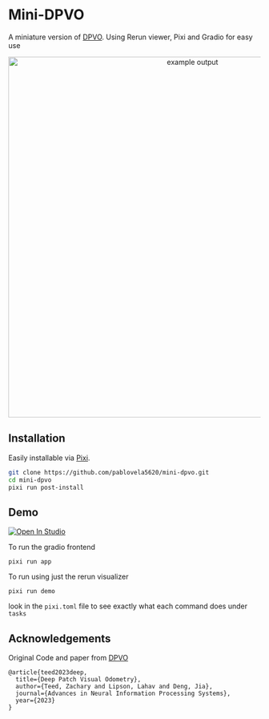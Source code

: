 # Mini-DPVO
A miniature version of [DPVO](https://github.com/princeton-vl/DPVO). Using Rerun viewer, Pixi and Gradio for easy use
<p align="center">
  <img src="media/mini-dpvo.gif" alt="example output" width="720" />
</p>


## Installation
Easily installable via [Pixi](https://pixi.sh/latest/).
```bash
git clone https://github.com/pablovela5620/mini-dpvo.git
cd mini-dpvo
pixi run post-install
```

## Demo
<a target="_blank" href="https://lightning.ai/pablovelagomez1/studios/mini-dpvo">
  <img src="https://pl-bolts-doc-images.s3.us-east-2.amazonaws.com/app-2/studio-badge.svg" alt="Open In Studio"/>
</a>


To run the gradio frontend
```
pixi run app
```

To run using just the rerun visualizer
```
pixi run demo
```

look in the `pixi.toml` file to see exactly what each command does under `tasks`


## Acknowledgements
Original Code and paper from [DPVO](https://github.com/princeton-vl/DPVO)
```
@article{teed2023deep,
  title={Deep Patch Visual Odometry},
  author={Teed, Zachary and Lipson, Lahav and Deng, Jia},
  journal={Advances in Neural Information Processing Systems},
  year={2023}
}
